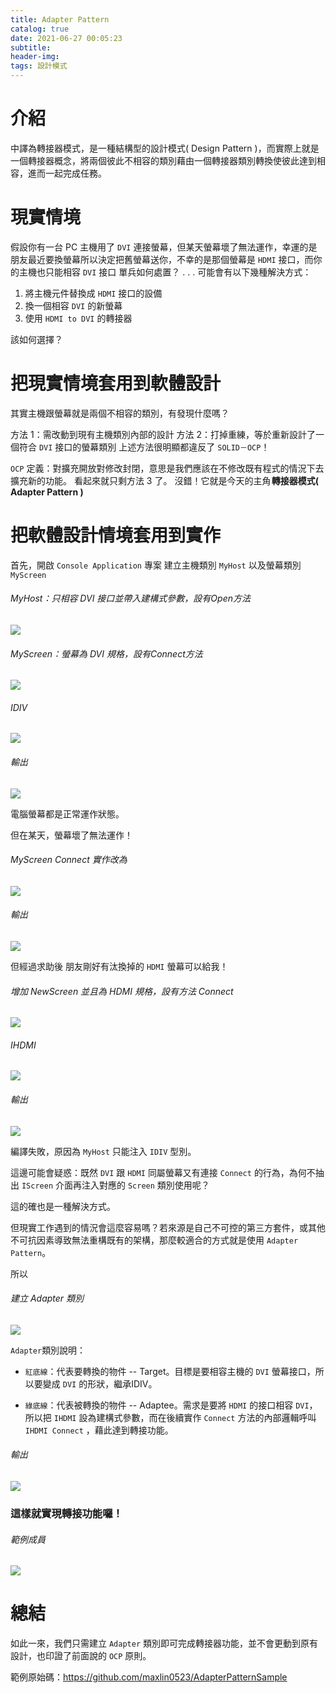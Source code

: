 ```yaml
---
title: Adapter Pattern
catalog: true
date: 2021-06-27 00:05:23
subtitle:
header-img:
tags: 設計模式
---
```

# 介紹
中譯為轉接器模式，是一種結構型的設計模式( Design Pattern )，而實際上就是一個轉接器概念，將兩個彼此不相容的類別藉由一個轉接器類別轉換使彼此達到相容，進而一起完成任務。

# 現實情境
假設你有一台 PC 主機用了 `DVI` 連接螢幕，但某天螢幕壞了無法運作，幸運的是朋友最近要換螢幕所以決定把舊螢幕送你，不幸的是那個螢幕是 `HDMI` 接口，而你的主機也只能相容 `DVI` 接口
單兵如何處置？
.
.
.
可能會有以下幾種解決方式：
1. 將主機元件替換成 `HDMI` 接口的設備
2. 換一個相容 `DVI` 的新螢幕
3. 使用 `HDMI to DVI` 的轉接器
 
該如何選擇？


# 把現實情境套用到軟體設計
其實主機跟螢幕就是兩個不相容的類別，有發現什麼嗎？

方法 1：需改動到現有主機類別內部的設計
方法 2：打掉重練，等於重新設計了一個符合 `DVI` 接口的螢幕類別
上述方法很明顯都違反了 `SOLID－OCP`！

`OCP` 定義：對擴充開放對修改封閉，意思是我們應該在不修改既有程式的情況下去擴充新的功能。
看起來就只剩方法 3 了。
沒錯！它就是今天的主角 **轉接器模式( Adapter Pattern )**

# 把軟體設計情境套用到實作
首先，開啟 `Console Application` 專案
建立主機類別 `MyHost` 以及螢幕類別 `MyScreen` 

###### MyHost：只相容 DVI 接口並帶入建構式參數，設有Open方法
![](https://i.imgur.com/ONY7iqB.png)

###### MyScreen：螢幕為 DVI 規格，設有Connect方法
![](https://i.imgur.com/DTD2QAj.png)
###### IDIV
![](https://i.imgur.com/bQ6VE8B.png)

###### 輸出
![](https://i.imgur.com/2cPUxt3.png)

電腦螢幕都是正常運作狀態。

但在某天，螢幕壞了無法運作！

###### MyScreen Connect 實作改為
![](https://i.imgur.com/dasOhr5.png)

###### 輸出
![](https://i.imgur.com/IMJUpkc.png)

但經過求助後
朋友剛好有汰換掉的 `HDMI` 螢幕可以給我！

###### 增加 NewScreen 並且為 HDMI 規格，設有方法 Connect
![](https://i.imgur.com/bLApUD8.png)

###### IHDMI
![](https://i.imgur.com/iwDdeT7.png)

###### 輸出
![](https://i.imgur.com/fNxgtsA.png)

編譯失敗，原因為 `MyHost` 只能注入 `IDIV` 型別。

這邊可能會疑惑：既然 `DVI` 跟 `HDMI` 同屬螢幕又有連接 `Connect` 的行為，為何不抽出 `IScreen` 介面再注入對應的 `Screen` 類別使用呢？

這的確也是一種解決方式。

但現實工作遇到的情況會這麼容易嗎？若來源是自己不可控的第三方套件，或其他不可抗因素導致無法重構既有的架構，那麼較適合的方式就是使用 `Adapter Pattern`。

所以

###### 建立 Adapter 類別
![](https://i.imgur.com/6KigYOE.png)

`Adapter`類別說明：

* `紅底線`：代表要轉換的物件 -- Target。目標是要相容主機的 `DVI` 螢幕接口，所以要變成 `DVI` 的形狀，繼承IDIV。

* `綠底線`：代表被轉換的物件 -- Adaptee。需求是要將 `HDMI` 的接口相容 `DVI`，所以把 `IHDMI` 設為建構式參數，而在後續實作 `Connect` 方法的內部邏輯呼叫 `IHDMI Connect` ，藉此達到轉接功能。

###### 輸出
![](https://i.imgur.com/Uk8Iimw.png)


### 這樣就實現轉接功能囉！

###### 範例成員
![](https://i.imgur.com/hlcbTFM.png)

# 總結
如此一來，我們只需建立 `Adapter` 類別即可完成轉接器功能，並不會更動到原有設計，也印證了前面說的 `OCP` 原則。

範例原始碼：https://github.com/maxlin0523/AdapterPatternSample